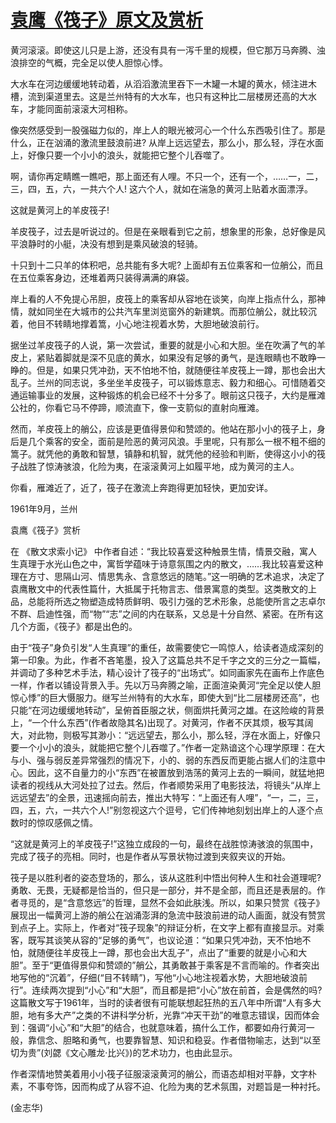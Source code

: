 # [袁鹰《筏子》原文及赏析](https://www.vrrw.net/wx/9139.html)

黄河滚滚。即使这儿只是上游，还没有具有一泻千里的规模，但它那万马奔腾、浊浪排空的气概，完全足以使人胆惊心悸。

大水车在河边缓缓地转动着，从滔滔激流里吞下一木罐一木罐的黄水，倾注进木槽，流到渠道里去。这是兰州特有的大水车，也只有这种比二层楼房还高的大水车，才能同面前滚滚大河相称。

像突然感受到一股强磁力似的，岸上人的眼光被河心一个什么东西吸引住了。那是什么，正在汹涌的激流里鼓浪前进? 从岸上远远望去，那么小，那么轻，浮在水面上，好像只要一个小小的浪头，就能把它整个儿吞噬了。

啊，请你再定睛瞧一瞧吧，那上面还有人哩。不只一个，还有一个，……一，二，三，四，五，六，一共六个人! 这六个人，就如在湍急的黄河上贴着水面漂浮。



这就是黄河上的羊皮筏子!

羊皮筏子，过去是听说过的。但是在亲眼看到它之前，想象里的形象，总好像是风平浪静时的小艇，决没有想到是乘风破浪的轻骑。

十只到十二只羊的体积吧，总共能有多大呢? 上面却有五位乘客和一位艄公，而且在五位乘客身边，还堆着两只装得满满的麻袋。

岸上看的人不免提心吊胆，皮筏上的乘客却从容地在谈笑，向岸上指点什么，那神情，就如同坐在大城市的公共汽车里浏览窗外的新建筑。而那位艄公，就比较沉着，他目不转睛地撑着篙，小心地注视着水势，大胆地破浪前行。

据坐过羊皮筏子的人说，第一次尝试，重要的就是小心和大胆。坐在吹满了气的羊皮上，紧贴着脚就是深不见底的黄水，如果没有足够的勇气，是连眼睛也不敢睁一睁的。但是，如果只凭冲劲，天不怕地不怕，就随便往羊皮筏上一蹲，那也会出大乱子。兰州的同志说，多坐坐羊皮筏子，可以锻炼意志、毅力和细心。可惜随着交通运输事业的发展，这种锻炼的机会已经不十分多了。眼前这只筏子，大约是雁滩公社的，你看它马不停蹄，顺流直下，像一支箭似的直射向雁滩。

然而，羊皮筏上的艄公，应该是更值得景仰和赞颂的。他站在那小小的筏子上，身后是几个乘客的安全，面前是险恶的黄河风浪。手里呢，只有那么一根不粗不细的篙子。就凭他的勇敢和智慧，镇静和机智，就凭他的经验和判断，使得这小小的筏子战胜了惊涛骇浪，化险为夷，在滚滚黄河上如履平地，成为黄河的主人。

你看，雁滩近了，近了，筏子在激流上奔跑得更加轻快，更加安详。

1961年9月，兰州

袁鹰《筏子》赏析

在 《散文求索小记》 中作者自述：“我比较喜爱这种触景生情，情景交融，寓人生真理于水光山色之中，寓哲学蕴味于诗意氛围之内的散文，……我比较喜爱这种理在方寸、思隔山河、情思隽永、含意悠远的随笔。”这一明确的艺术追求，决定了袁鹰散文中的代表性篇什，大抵属于托物言志、借景寓意的类型。这类散文的上品，总能将所选之物塑造成特质鲜明、吸引力强的艺术形象，总能使所言之志卓尔不群、启迪性强，而“物”“志”之间的内在联系，又总是十分自然、紧密。在所有这几个方面，《筏子》都是出色的。

由于“筏子”身负引发“人生真理”的重任，故需要使它一鸣惊人，给读者造成深刻的第一印象。为此，作者不吝笔墨，投入了这篇总共不足千字之文的三分之一篇幅，并调动了多种艺术手法，精心设计了筏子的“出场式”。如同画家先在画布上作底色一样，作者以铺设背景入手。先以万马奔腾之喻，正面渲染黄河“完全足以使人胆惊心悸”的巨大慑服力。继写兰州特有的大水车，即使大到“比二层楼房还高”，也只能“在河边缓缓地转动”，呈俯首臣服之状，侧面烘托黄河之雄。在这险峻的背景上，“一个什么东西”(作者故隐其名)出现了。对黄河，作者不厌其烦，极写其阔大，对此物，则极写其渺小：“远远望去，那么小，那么轻，浮在水面上，好像只要一个小小的浪头，就能把它整个儿吞噬了。”作者一定熟谙这个心理学原理：在大与小、强与弱反差异常强烈的情况下，小的、弱的东西反而更能占据人们的注意中心。因此，这不自量力的小“东西”在被置放到浩荡的黄河上去的一瞬间，就猛地把读者的视线从大河处拉了过去。然后，作者顺势采用了电影技法，将镜头“从岸上远远望去”的全景，迅速摇向前去，推出大特写：“上面还有人哩”，“一，二，三，四，五，六，一共六个人!”别忽视这六个逗号，它们传神地刻划出岸上的人逐个点数时的惊叹感佩之情。

“这就是黄河上的羊皮筏子!”这独立成段的一句，最终在战胜惊涛骇浪的氛围中，完成了筏子的亮相。同时，也是作者从写景状物过渡到夹叙夹议的开始。

筏子是以胜利者的姿态登场的，那么，该从这胜利中悟出何种人生和社会道理呢? 勇敢、无畏，无疑都是恰当的，但只是一部分，并不是全部，而且还是表层的。作者寻觅的，是“含意悠远”的哲理，显然不会如此肤浅。所以，如果只赞赏《筏子》展现出一幅黄河上游的艄公在汹涌澎湃的急流中鼓浪前进的动人画面，就没有赞赏到点子上。实际上，作者对“筏子现象”的辩证分析，在文字上都有直接显示。对乘客，既写其谈笑从容的“足够的勇气”，也议论道：“如果只凭冲劲，天不怕地不怕，就随便往羊皮筏上一蹲，那也会出大乱子”，点出了“重要的就是小心和大胆”。至于“更值得景仰和赞颂的”艄公，其勇敢甚于乘客是不言而喻的。作者突出地写他的“沉着”，仔细(“目不转睛”)，写他“小心地注视着水势，大胆地破浪前行”。连续两次提到“小心”和“大胆”，而且都是把“小心”放在前首，会是偶然的吗? 这篇散文写于1961年，当时的读者很有可能联想起狂热的五八年中所谓“人有多大胆，地有多大产”之类的不讲科学分析，光靠“冲天干劲”的唯意志错误，因而体会到：强调“小心”和“大胆”的结合，也就意味着，搞什么工作，都要如舟行黄河一般，靠信念、胆略和勇气，也要靠智慧、知识和稳妥。作者借物喻志，达到“以至切为贵”(刘勰《文心雕龙·比兴》)的艺术功力，也由此显示。

作者深情地赞美着用小小筏子征服滚滚黄河的艄公，而语态却相对平静，文字朴素，不事夸饰，因而构成了从容不迫、化险为夷的艺术氛围，对题旨是一种衬托。

(金志华)

